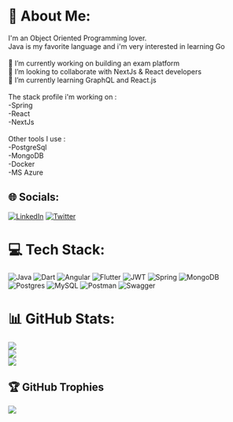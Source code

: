 # 💫 About Me:
I'm an Object Oriented Programming lover.<br>Java is my favorite language and i'm very interested in learning Go<br><br>🔭 I’m currently working on building an exam platform<br>👯 I’m looking to collaborate with NextJs & React developers<br>🌱 I’m currently learning GraphQL and React.js<br><br>The stack profile i'm working on :<br>-Spring<br>-React<br>-NextJs<br><br>Other tools I use :<br>-PostgreSql<br>-MongoDB<br>-Docker<br>-MS Azure


## 🌐 Socials:
[![LinkedIn](https://img.shields.io/badge/LinkedIn-%230077B5.svg?logo=linkedin&logoColor=white)](https://www.linkedin.com/in/dantelopezlugo/) [![Twitter](https://img.shields.io/badge/Twitter-%231DA1F2.svg?logo=Twitter&logoColor=white)](https://twitter.com/DanteDeLordran) 

# 💻 Tech Stack:
![Java](https://img.shields.io/badge/java-%23ED8B00.svg?style=for-the-badge&logo=java&logoColor=white) ![Dart](https://img.shields.io/badge/dart-%230175C2.svg?style=for-the-badge&logo=dart&logoColor=white) ![Angular](https://img.shields.io/badge/angular-%23DD0031.svg?style=for-the-badge&logo=angular&logoColor=white) ![Flutter](https://img.shields.io/badge/Flutter-%2302569B.svg?style=for-the-badge&logo=Flutter&logoColor=white) ![JWT](https://img.shields.io/badge/JWT-black?style=for-the-badge&logo=JSON%20web%20tokens) ![Spring](https://img.shields.io/badge/spring-%236DB33F.svg?style=for-the-badge&logo=spring&logoColor=white) ![MongoDB](https://img.shields.io/badge/MongoDB-%234ea94b.svg?style=for-the-badge&logo=mongodb&logoColor=white) ![Postgres](https://img.shields.io/badge/postgres-%23316192.svg?style=for-the-badge&logo=postgresql&logoColor=white) ![MySQL](https://img.shields.io/badge/mysql-%2300f.svg?style=for-the-badge&logo=mysql&logoColor=white) ![Postman](https://img.shields.io/badge/Postman-FF6C37?style=for-the-badge&logo=postman&logoColor=white) ![Swagger](https://img.shields.io/badge/-Swagger-%23Clojure?style=for-the-badge&logo=swagger&logoColor=white)
# 📊 GitHub Stats:
![](https://github-readme-stats.vercel.app/api?username=DanteDeLordran&theme=radical&hide_border=false&include_all_commits=true&count_private=true)<br/>
![](https://github-readme-streak-stats.herokuapp.com/?user=DanteDeLordran&theme=radical&hide_border=false)<br/>
![](https://github-readme-stats.vercel.app/api/top-langs/?username=DanteDeLordran&theme=radical&hide_border=false&include_all_commits=true&count_private=true&layout=compact)

## 🏆 GitHub Trophies
![](https://github-profile-trophy.vercel.app/?username=DanteDeLordran&theme=radical&no-frame=false&no-bg=false&margin-w=4)

